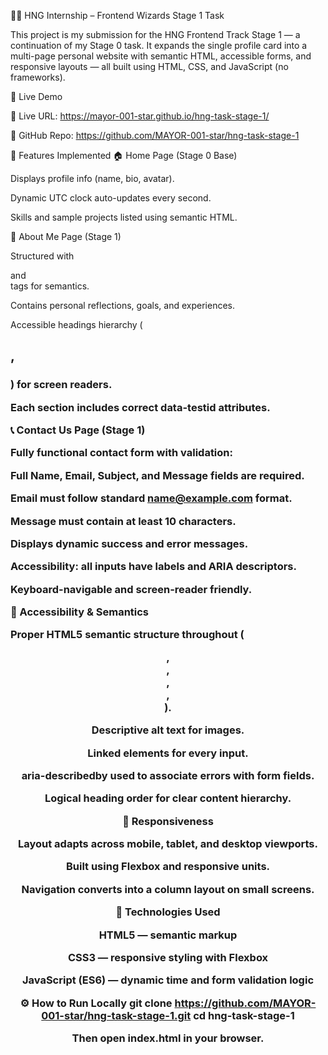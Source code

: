 🧑‍💻 HNG Internship – Frontend Wizards Stage 1 Task

This project is my submission for the HNG Frontend Track Stage 1 — a continuation of my Stage 0 task.
It expands the single profile card into a multi-page personal website with semantic HTML, accessible forms, and responsive layouts — all built using HTML, CSS, and JavaScript (no frameworks).

🚀 Live Demo

🔗 Live URL: https://mayor-001-star.github.io/hng-task-stage-1/

🔗 GitHub Repo: https://github.com/MAYOR-001-star/hng-task-stage-1

🧩 Features Implemented
🏠 Home Page (Stage 0 Base)

Displays profile info (name, bio, avatar).

Dynamic UTC clock auto-updates every second.

Skills and sample projects listed using semantic HTML.

📘 About Me Page (Stage 1)

Structured with <main> and <section> tags for semantics.

Contains personal reflections, goals, and experiences.

Accessible headings hierarchy (<h2>, <h3>) for screen readers.

Each section includes correct data-testid attributes.

📞 Contact Us Page (Stage 1)

Fully functional contact form with validation:

Full Name, Email, Subject, and Message fields are required.

Email must follow standard name@example.com format.

Message must contain at least 10 characters.

Displays dynamic success and error messages.

Accessibility: all inputs have labels and ARIA descriptors.

Keyboard-navigable and screen-reader friendly.

🧠 Accessibility & Semantics

Proper HTML5 semantic structure throughout (<header>, <nav>, <main>, <section>, <footer>).

Descriptive alt text for images.

Linked <label> elements for every input.

aria-describedby used to associate errors with form fields.

Logical heading order for clear content hierarchy.

📱 Responsiveness

Layout adapts across mobile, tablet, and desktop viewports.

Built using Flexbox and responsive units.

Navigation converts into a column layout on small screens.

🧰 Technologies Used

HTML5 — semantic markup

CSS3 — responsive styling with Flexbox

JavaScript (ES6) — dynamic time and form validation logic

⚙️ How to Run Locally
git clone https://github.com/MAYOR-001-star/hng-task-stage-1.git
cd hng-task-stage-1


Then open index.html in your browser.